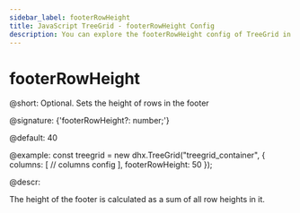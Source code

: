 ```yaml
---
sidebar_label: footerRowHeight
title: JavaScript TreeGrid - footerRowHeight Config 
description: You can explore the footerRowHeight config of TreeGrid in the documentation of the DHTMLX JavaScript UI library. Browse developer guides and API reference, try out code examples and live demos, and download a free 30-day evaluation version of DHTMLX Suite.
---
```


# footerRowHeight

@short: Optional. Sets the height of rows in the footer

@signature: {'footerRowHeight?: number;'}

@default: 40

@example:
const treegrid = new dhx.TreeGrid("treegrid_container", {
    columns: [
        // columns config
    ],
    footerRowHeight: 50
});

@descr:

The height of the footer is calculated as a sum of all row heights in it.

[comment]: # (@related: treegrid/configuration.md#headerfooter-height treegrid/initialization.md#initialize-treegrid)
